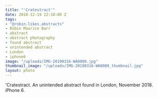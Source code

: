 ```yaml
---
title: "'Cratestract'"
date: 2018-12-19 12:18:00 Z
tags:
- "@robin.likes.abstracts"
- Robin Maurice Barr
- abstract
- abstract photography
- found abstract
- unintended abstract
- London
- iphone6
image: "/uploads/IMG-20190316-WA0009.jpg"
thumbnail_image: "/uploads/IMG-20190316-WA0009_thumbnail.jpg"
layout: photo
---
```


'Cratestract. An unintended abstract found in London, November 2018. iPhone 6. 